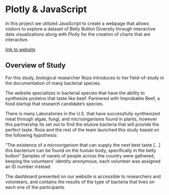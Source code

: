 # Plotly & JavaScript

In this project we utilized JavaScript to create a webpage that allows visitors to explore a dataset of Belly Button Diversity
through interactive data visualizations along with Plotly for the creation of charts that are interactive.

[link to website](https://nrpineda.github.io/plotlydiploy/)

## Overview of Study

For this study, biological researcher Roza introduces to her field-of-study in the documentation of many bacterial species. 

The website specializes in bacterial species that have the ability to synthesize proteins that taste like beef.
Partnered with Improbable Beef, a food startup that research candidate’s species. 

There is many Laboratories in the U.S. that have successfully synthesized meat through algae, fungi, and microorganisms found in plants, however this partnership its set out to find the elusive bacteria that will provide the perfect taste.
Roza and the rest of the team launched this study based on the following hypothesis:

“The existence of a microorganism that can supply the next best taste […] this bacterium can be found on the human body, specifically in the belly button”
Samples of navels of people across the country were gathered, keeping the volunteers’ identity anonymous; each volunteer was assigned an ID number instead.

The dashboard presented on our website is accessible to researchers and volunteers, and contains the results of the type of bacteria that lives on each one of the participants.



